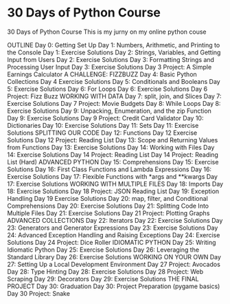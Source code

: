 # 30 Days of Python Course 
30 Days of Python Course 
This is my jurny on my online python couse

OUTLINE
Day 0: Getting Set Up
Day 1: Numbers, Arithmetic, and Printing to the Console
Day 1: Exercise Solutions
Day 2: Strings, Variables, and Getting Input from Users
Day 2: Exercise Solutions
Day 3: Formatting Strings and Processing User Input
Day 3: Exercise Solutions
Day 3 Project: A Simple Earnings Calculator
A CHALLENGE: FIZZBUZZ
Day 4: Basic Python Collections
Day 4 Exercise Solutions
Day 5: Conditionals and Booleans
Day 5: Exercise Solutions
Day 6: For Loops
Day 6: Exercise Solutions
Day 6 Project: Fizz Buzz
WORKING WITH DATA
Day 7: split, join, and Slices
Day 7: Exercise Solutions
Day 7 Project: Movie Budgets
Day 8: While Loops
Day 8: Exercise Solutions
Day 9: Unpacking, Enumeration, and the zip Function
Day 9: Exercise Solutions
Day 9 Project: Credit Card Validator
Day 10: Dictionaries
Day 10: Exercise Solutions
Day 11: Sets
Day 11: Exercise Solutions
SPLITTING OUR CODE
Day 12: Functions
Day 12 Exercise Solutions
Day 12 Project: Reading List
Day 13: Scope and Returning Values from Functions
Day 13: Exercise Solutions
Day 14: Working with Files
Day 14: Exercise Solutions
Day 14 Project: Reading List
Day 14 Project: Reading List (Hard)
ADVANCED PYTHON
Day 15: Comprehensions
Day 15: Exercise Solutions
Day 16: First Class Functions and Lambda Expressions
Day 16: Exercise Solutions
Day 17: Flexible Functions with *args and **kwargs
Day 17: Exercise Solutions
WORKING WITH MULTIPLE FILES
Day 18: Imports
Day 18: Exercise Solutions
Day 18 Project: JSON Reading List
Day 19: Exception Handling
Day 19 Exercise Solutions
Day 20: map, filter, and Conditional Comprehensions
Day 20: Exercise Solutions
Day 21: Splitting Code Into Multiple Files
Day 21: Exercise Solutions
Day 21 Project: Plotting Graphs
ADVANCED COLLECTIONS
Day 22: Iterators
Day 22: Exercise Solutions
Day 23: Generators and Generator Expressions
Day 23: Exercise Solutions
Day 24: Advanced Exception Handling and Raising Exceptions
Day 24: Exercise Solutions
Day 24 Project: Dice Roller
IDIOMATIC PYTHON
Day 25: Writing Idiomatic Python
Day 25: Exercise Solutions
Day 26: Leveraging the Standard Library
Day 26: Exercise Solutions
WORKING ON YOUR OWN
Day 27: Setting Up a Local Development Environment
Day 27 Project: Avocados
Day 28: Type Hinting
Day 28: Exercise Solutions
Day 28 Project: Web Scraping
Day 29: Decorators
Day 29: Exercise Solutions
THE FINAL PROJECT
Day 30: Graduation
Day 30: Project Preparation (pygame basics)
Day 30 Project: Snake
